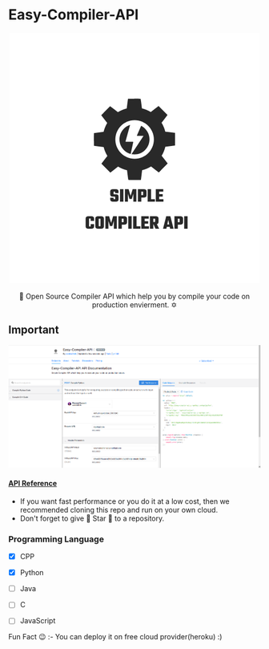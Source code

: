 # Easy-Compiler-API
<p align="center">
  <img src="https://github.com/codewithvk/Easy-Compiler-API/blob/master/assets/Simple%20Compiler%20API.png" />
  <p align="center">🚀  Open Source Compiler API which help you by compile your code on production envierment. ✡️ </p>
</p>


## Important

<p align="center">
  <img src="https://github.com/codewithvk/Easy-Compiler-API/blob/master/assets/temp.png" />
</p>

  
#### [API Reference](https://rapidapi.com/codewithvk/api/easy-compiler-api/)
 - If you want fast performance or you do it at a low cost, then we recommended cloning this repo and run on your own cloud.
 - Don't forget to give 🌟 Star  🌟 to a repository.

### Programming Language 
- [x] CPP
- [x] Python
- [ ] Java
- [ ] C
- [ ] JavaScript<br />


 Fun Fact 😉 :- You can deploy it on free cloud provider(heroku) :)
